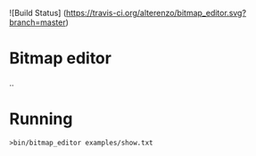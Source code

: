 ![Build Status]
(https://travis-ci.org/alterenzo/bitmap_editor.svg?branch=master)

# Bitmap editor

..

# Running

`>bin/bitmap_editor examples/show.txt`
